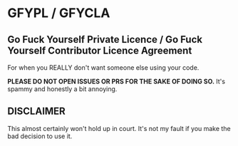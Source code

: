 # GFYPL / GFYCLA

## Go Fuck Yourself Private Licence / Go Fuck Yourself Contributor Licence Agreement

For when you REALLY don't want someone else using your code.

**PLEASE DO NOT OPEN ISSUES OR PRS FOR THE SAKE OF DOING SO.** It's spammy and honestly a bit annoying. 

## DISCLAIMER

This almost certainly won't hold up in court. It's not my fault if you make the bad decision to use it.
